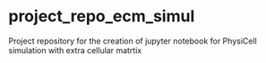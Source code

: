 # project_repo_ecm_simul
Project repository for the creation of jupyter notebook for PhysiCell simulation with extra cellular matrtix
